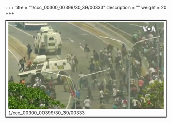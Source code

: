 +++
title = "1/ccc_00300_00399/30_39/00333"
description = ""
weight = 20
+++

<table style="border:2px solid black;max-width:800px;max-height:800px;" 
><tr><td>
<img class="center-fit-jpg"
src="/jpg_/aaa_20190430_NxaOmWaI8sI_00332.jpg">
1/ccc_00300_00399/30_39/00333
</img></td></tr></table>
